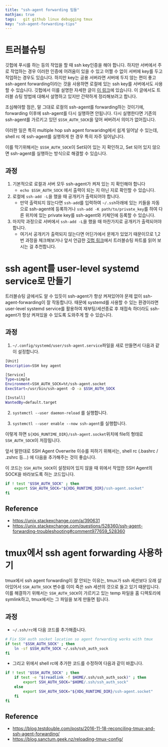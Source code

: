 ```yaml
---
title: "ssh-agent forwarding 팁들"
mathjax: true
tags:	git github linux debugging tmux
key: "ssh-agent-forwarding-tips"
---
```


# 트러블슈팅

깃헙에 푸시를 하는 등의 작업을 할 때 ssh key인증을 해야 합니다. 하지만 서버에서 주로 작업하는 경우 이러한 인증에 어려움이 있을 수 있고 어쩔 수 없이 서버에 key를 두고 작업하는 경우도 있습니다. 하지만 key는 공용 서버라면 서버에 두지 않는 편이 좋고 ssh-agent forwarding이라는 것을 사용하면 로컬에 있는 ssh key를 서버에서도 사용할 수 있습니다. 깃헙에서 이를 설명한 자세한 글이 [이 링크](https://docs.github.com/en/developers/overview/using-ssh-agent-forwarding)에 있습니다. 이 글에서도 트러블 슈팅 방법에 대해서 설명하고 있지만 간략하게 정리해보려고 합니다.

조심해야할 점은, 말 그대로 로컬의 ssh-agent를 forwarding하는 것이기에, forwarding 이후에 ssh-agent를 다시 실행하면 안됩니다. 다시 실행한다면 기존의 ssh-agent를 가르키고 있던 `$SSH_AUTH_SOCK`을 덮어 써버려서 의미가 없어집니다.

이러한 일은 특히 multiple hop ssh agent forwaridng에서 쉽게 일어날 수 있는데, shell rc 에 ssh-agent를 실행하게 한 경우 특히 자주 일어납니다.

이를 막기위해서는 `$SSH_AUTH_SOCK`이 Set되어 있는 지 확인하고, Set 되어 있지 않으면 ssh-agent를 실행하는 방식으로 해결할 수 있습니다.

## 과정

1. 기본적으로 로컬과 서버 모두 ssh-agent가 켜져 있는 지 확인해야 합니다
   - `echo $SSH_AUTH_SOCK` 에서 출력이 되는 지 아닌 지로 확인할 수 있습니다.
2. 로컬에 `ssh-add -L`을 했을 때 공개키가 출력되어야 합니다.
   - 만약 출력되지 않는다면 `ssh-add`를 입력하여 `~/.ssh`아래에 있는 키들을 자동으로 ssh-agent에 등록하거나 `ssh-add -K path/to/private_key`를 하여 다른 위치에 있는 private key를 ssh-agent와 키체인에 등록할 수 있습니다.
3. 마지막 과정으로 서버에서 `ssh-add -L`을 했을 때 마찬가지로 공개키가 출력되어야 합니다.
   - 여기서 공개키가 출력되지 않는다면 어딘가에서 문제가 있었기 때문이므로 1,2번 과정을 체크해보거나 앞서 언급한 [깃헙 링크](https://docs.github.com/en/developers/overview/using-ssh-agent-forwarding)에서 트러블슈팅 파트를 읽어 보시는 걸 추천합니다.

# ssh agent를 user-level systemd service로 만들기

트러블슈팅 글에서도 알 수 있듯이 ssh-agent가 항상 켜져있어야 문제 없이 ssh-agent-forwarding이 잘 작동합니다. 때문에 systemd를 사용할 수 있는 환경이라면 user-level systemd service를 활용하여 재부팅/세션종료 후 재접속 하더라도 ssh-agent가 항상 켜져있을 수 있도록 도와주게 할 수 있습니다. 

## 과정

1. `~/.config/systemd/user/ssh-agent.service`파일을 새로 만들면서 다음과 같이 설정합니다.

```sh
[Unit]
Description=SSH key agent

[Service]
Type=simple
Environment=SSH_AUTH_SOCK=%t/ssh-agent.socket
ExecStart=/usr/bin/ssh-agent -D -a $SSH_AUTH_SOCK

[Install]
WantedBy=default.target
```

2. `systemctl --user daemon-reload` 를 실행합니다.

3. `systemctl --user enable --now ssh-agent`를 실행합니다.

이렇게 하면 `${XDG_RUNTIME_DIR}/ssh-agent.socket`위치에 file의 형태로 `SSH_AUTH_SOCK`이 저장됩니다.

앞서 말한대로 SSH Agent Overwrite 이슈를 피하기 위해서는, shell rc (.bashrc / .zshrc 등...) 에 다음을 추가해주는 것이 좋습니다.

이 코드는 `SSH_AUTH_SOCK`이 설정되어 있지 않을 때 위에서 작업한 SSH Agent의 SOCK을 바라보도록 하는 코드입니다.

```sh
if ! test "$SSH_AUTH_SOCK" ; then
    export SSH_AUTH_SOCK="${XDG_RUNTIME_DIR}/ssh-agent.socket"
fi
```

## Reference

- https://unix.stackexchange.com/a/390631
- https://unix.stackexchange.com/questions/528360/ssh-agent-forwarding-troubleshooting#comment977659_528360

# tmux에서 ssh agent forwarding 사용하기

tmux에서 ssh agent forwarding이 잘 안되는 이유는, tmux가 ssh 세션보다 오래 살아있어서 `SSH_AUTH_SOCK` 변수를 이미 죽은 ssh 세션의 것으로 들고 있기 때문입니다. 이를 해결하기 위해서는 `SSH_AUTH_SOCK`이 가르키고 있는 temp 파일을 홈 디렉토리에 symlink하고, tmux에서는 그 파일을 보게 만들면 됩니다.

## 과정

- `~/.ssh/rc`에 다음 코드를 추가해줍니다.

```sh
# Fix SSH auth socket location so agent forwarding works with tmux
if test "$SSH_AUTH_SOCK" ; then
    ln -sf $SSH_AUTH_SOCK ~/.ssh/ssh_auth_sock
fi
```

- 그리고 위에서 shell rc에 추가한 코드를 수정하여 다음과 같이 바꿉니다.

```sh
if ! test "$SSH_AUTH_SOCK" ; then
    if test -e "$(readlink -f $HOME/.ssh/ssh_auth_sock)" ; then
        export SSH_AUTH_SOCK="$HOME/.ssh/ssh_auth_sock"
    else
        export SSH_AUTH_SOCK="${XDG_RUNTIME_DIR}/ssh-agent.socket"
    fi
fi
```

## Reference

- https://blog.testdouble.com/posts/2016-11-18-reconciling-tmux-and-ssh-agent-forwarding/
- https://blog.sanctum.geek.nz/reloading-tmux-config/

